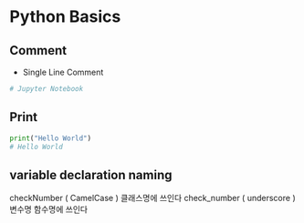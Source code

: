 # Python Basics

## Comment
* Single Line Comment
```python
# Jupyter Notebook
```

## Print
```python
print("Hello World")
# Hello World
```

## variable declaration naming
checkNumber ( CamelCase ) 클래스명에 쓰인다
check_number ( underscore ) 변수명 함수명에 쓰인다
